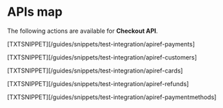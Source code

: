 # APIs map

The following actions are available for **Checkout API**.


[TXTSNIPPET][/guides/snippets/test-integration/apiref-payments]

[TXTSNIPPET][/guides/snippets/test-integration/apiref-customers]

[TXTSNIPPET][/guides/snippets/test-integration/apiref-cards]

[TXTSNIPPET][/guides/snippets/test-integration/apiref-refunds]

[TXTSNIPPET][/guides/snippets/test-integration/apiref-paymentmethods]